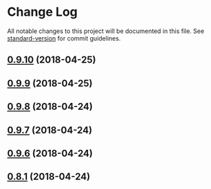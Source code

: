 # Change Log

All notable changes to this project will be documented in this file. See [standard-version](https://github.com/conventional-changelog/standard-version) for commit guidelines.

<a name="0.9.10"></a>
## [0.9.10](https://github.com/UppaJung/rest-contracts/compare/v0.9.9...v0.9.10) (2018-04-25)



<a name="0.9.9"></a>
## [0.9.9](https://github.com/UppaJung/rest-contracts/compare/v0.9.8...v0.9.9) (2018-04-25)



<a name="0.9.8"></a>
## [0.9.8](https://github.com/UppaJung/rest-contracts/compare/v0.9.7...v0.9.8) (2018-04-24)



<a name="0.9.7"></a>
## [0.9.7](https://github.com/UppaJung/rest-contracts/compare/v0.9.6...v0.9.7) (2018-04-24)



<a name="0.9.6"></a>
## [0.9.6](https://github.com/UppaJung/rest-contracts/compare/v0.8.1...v0.9.6) (2018-04-24)



<a name="0.8.1"></a>
## [0.8.1](https://github.com/UppaJung/rest-contracts/compare/v0.9.1-1...v0.8.1) (2018-04-24)
